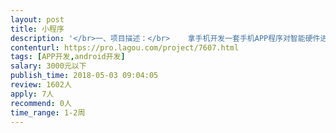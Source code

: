 ```yaml
---                
layout: post       
title: 小程序           
description: '</br>一、项目描述：</br>    拿手机开发一套手机APP程序对智能硬件进行控制</br>二、主要功能点：</br>   按制对象总数量不超过40套，分三个界面要实现下面三种控制模式。</br>   1、能一键实现所有硬件开\关，还有一切换开关，给上位机PC信号，允许PC端进行控制。PC端操作时，手机端APP不允许操作。</br>   2、分三段控制，实现每段硬件单独可以一键开\关。</br>   3、实现对每台智能硬件的独立开\关。</br>   PC端开发一款能嵌入组态王中应用同以上功能的小程序。</br>三、可参考产品硬件：</br>   米家智能插座：https://www.mi.com/mj-socket/?cfrom=search</br>四、人员要求：</br>   1、有APP产品的开发经验；</br>   2、良好的沟通能力和契约精神</br>'     
contenturl: https://pro.lagou.com/project/7607.html      
tags: [APP开发,android开发]            
salary: 3000元以下          
publish_time: 2018-05-03 09:04:05         
review: 1602人                   
apply: 7人                   
recommend: 0人                   
time_range: 1-2周              
---                 
```

